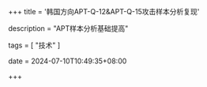 +++
title = '韩国方向APT-Q-12&APT-Q-15攻击样本分析复现'

description = "APT样本分析基础提高"

tags = [ "技术" ]

date = 2024-07-10T10:49:35+08:00

+++
